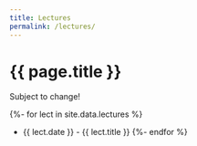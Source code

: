 ```yaml
---
title: Lectures
permalink: /lectures/
---
```


# {{ page.title }}

<p class="important">Subject to change!</p>

{%- for lect in site.data.lectures %}
* {{ lect.date }} - {{ lect.title }}
{%- endfor %}
